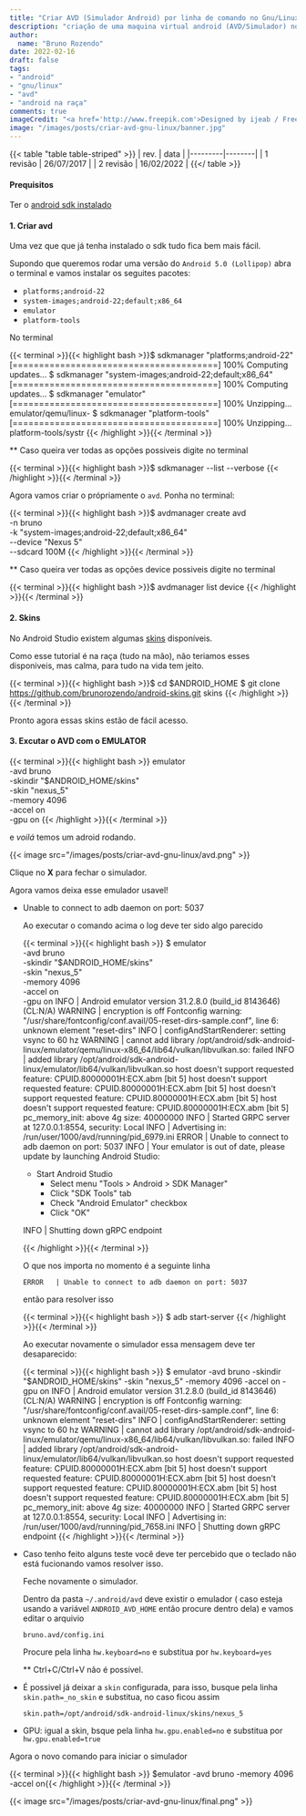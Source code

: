 ```yaml
---
title: "Criar AVD (Simulador Android) por linha de comando no Gnu/Linux"
description: "criação de uma maquina virtual android (AVD/Simulador) no linux"
author:
  name: "Bruno Rozendo"
date: 2022-02-16
draft: false
tags:
- "android"
- "gnu/linux"
- "avd"
- "android na raça"
comments: true
imageCredit: "<a href='http://www.freepik.com'>Designed by ijeab / Freepik</a>"
image: "/images/posts/criar-avd-gnu-linux/banner.jpg"
---
```


{{< table "table table-striped" >}}
| rev.  | data |
|---------|--------|
| 1 revisão      | 26/07/2017    |
| 2 revisão      | 16/02/2022    |
{{</ table >}}


#### Prequisitos

Ter o [android sdk instalado](/post/instalar-adroid-sdk-gnu-linux.html)


#### 1. Criar avd


Uma vez que que já tenha instalado o sdk tudo fica bem mais fácil.

Supondo que queremos rodar uma versão do `Android 5.0 (Lollipop)` abra o terminal e vamos instalar os seguites pacotes:

 - `platforms;android-22`
 - `system-images;android-22;default;x86_64`
 - `emulator`
 - `platform-tools`

No terminal

{{< terminal >}}{{< highlight bash >}}$ sdkmanager "platforms;android-22"
[=======================================] 100% Computing updates...
$ sdkmanager "system-images;android-22;default;x86_64"
[=======================================] 100% Computing updates...
$ sdkmanager "emulator"
[=======================================] 100% Unzipping... emulator/qemu/linux-
$ sdkmanager "platform-tools"
[=======================================] 100% Unzipping... platform-tools/systr
{{< /highlight >}}{{< /terminal >}}


** Caso queira ver todas as opções possiveis digite no terminal


{{< terminal >}}{{< highlight bash >}}$ sdkmanager --list --verbose
{{< /highlight >}}{{< /terminal >}}

Agora vamos criar o própriamente o `avd`. Ponha no terminal:



{{< terminal >}}{{< highlight bash >}}$ avdmanager create avd\
 -n bruno\
 -k "system-images;android-22;default;x86_64"\
 --device "Nexus 5"\
 --sdcard 100M
{{< /highlight >}}{{< /terminal >}}

** Caso queira ver todas as opções device possiveis digite no terminal

{{< terminal >}}{{< highlight bash >}}$ avdmanager list device
{{< /highlight >}}{{< /terminal >}}

#### 2. Skins

No Android Studio existem algumas [skins](https://developer.android.com/studio/run/managing-avds.html#skins) disponíveis.

Como esse tutorial é na raça (tudo na mão), não teriamos esses disponiveis, mas calma, para tudo na vida tem jeito.


{{< terminal >}}{{< highlight bash >}}$ cd  $ANDROID_HOME
$ git clone https://github.com/brunorozendo/android-skins.git skins
{{< /highlight >}}{{< /terminal >}}

Pronto agora essas skins estão de fácil acesso.


#### 3. Excutar o AVD com o EMULATOR



{{< terminal >}}{{< highlight bash >}} emulator\
 -avd bruno\
 -skindir "$ANDROID_HOME/skins"\
 -skin "nexus_5"\
 -memory 4096\
 -accel on\
 -gpu on
{{< /highlight >}}{{< /terminal >}}

e _voilá_ temos um adroid rodando.

{{< image src="/images/posts/criar-avd-gnu-linux/avd.png"  >}}

Clique no **X** para fechar o simulador. 

Agora vamos deixa esse emulador usavel!

 - Unable to connect to adb daemon on port: 5037

   Ao executar o comando acima o log deve ter sido algo parecido

   {{< terminal >}}{{< highlight bash >}} $ emulator\
   -avd bruno\
   -skindir "$ANDROID_HOME/skins"\
   -skin "nexus_5"\
   -memory 4096\
   -accel on\
   -gpu on
   INFO    | Android emulator version 31.2.8.0 (build_id 8143646) (CL:N/A)
   WARNING | encryption is off
   Fontconfig warning: "/usr/share/fontconfig/conf.avail/05-reset-dirs-sample.conf", line 6: unknown element "reset-dirs"
   INFO    | configAndStartRenderer: setting vsync to 60 hz
   WARNING | cannot add library /opt/android/sdk-android-linux/emulator/qemu/linux-x86_64/lib64/vulkan/libvulkan.so: failed
   INFO    | added library /opt/android/sdk-android-linux/emulator/lib64/vulkan/libvulkan.so
   host doesn't support requested feature: CPUID.80000001H:ECX.abm [bit 5]
   host doesn't support requested feature: CPUID.80000001H:ECX.abm [bit 5]
   host doesn't support requested feature: CPUID.80000001H:ECX.abm [bit 5]
   host doesn't support requested feature: CPUID.80000001H:ECX.abm [bit 5]
   pc_memory_init: above 4g size: 40000000
   INFO    | Started GRPC server at 127.0.0.1:8554, security: Local
   INFO    | Advertising in: /run/user/1000/avd/running/pid_6979.ini
   ERROR   | Unable to connect to adb daemon on port: 5037
   INFO    | Your emulator is out of date, please update by launching Android Studio:
   - Start Android Studio
     - Select menu "Tools > Android > SDK Manager"
     - Click "SDK Tools" tab
     - Check "Android Emulator" checkbox
     - Click "OK"

   INFO    | Shutting down gRPC endpoint

   {{< /highlight >}}{{< /terminal >}}

   O que nos importa no momento é a seguinte linha 

   ```ERROR   | Unable to connect to adb daemon on port: 5037```

   então para resolver isso

   {{< terminal >}}{{< highlight bash >}} $ adb start-server {{< /highlight >}}{{< /terminal >}}

   Ao executar novamente o simulador essa mensagem deve ter desaparecido:

   {{< terminal >}}{{< highlight bash >}} $ emulator -avd bruno -skindir "$ANDROID_HOME/skins" -skin "nexus_5" -memory 4096 -accel on -gpu on
   INFO    | Android emulator version 31.2.8.0 (build_id 8143646) (CL:N/A)
   WARNING | encryption is off
   Fontconfig warning: "/usr/share/fontconfig/conf.avail/05-reset-dirs-sample.conf", line 6: unknown element "reset-dirs"
   INFO    | configAndStartRenderer: setting vsync to 60 hz
   WARNING | cannot add library /opt/android/sdk-android-linux/emulator/qemu/linux-x86_64/lib64/vulkan/libvulkan.so: failed
   INFO    | added library /opt/android/sdk-android-linux/emulator/lib64/vulkan/libvulkan.so
   host doesn't support requested feature: CPUID.80000001H:ECX.abm [bit 5]
   host doesn't support requested feature: CPUID.80000001H:ECX.abm [bit 5]
   host doesn't support requested feature: CPUID.80000001H:ECX.abm [bit 5]
   host doesn't support requested feature: CPUID.80000001H:ECX.abm [bit 5]
   pc_memory_init: above 4g size: 40000000
   INFO    | Started GRPC server at 127.0.0.1:8554, security: Local
   INFO    | Advertising in: /run/user/1000/avd/running/pid_7658.ini
   INFO    | Shutting down gRPC endpoint
   {{< /highlight >}}{{< /terminal >}}


 - Caso tenho feito alguns teste você deve ter percebido que o teclado não está fucionando vamos resolver isso.

   Feche novamente o simulador.
   
   Dentro da pasta ```~/.android/avd``` deve existir o emulador ( caso esteja usando a variável ```ANDROID_AVD_HOME``` então procure dentro dela) e vamos editar o arquivio
   
   ```bruno.avd/config.ini```
   
   Procure pela linha ```hw.keyboard=no``` e substitua por ```hw.keyboard=yes```
   
   ** Ctrl+C/Ctrl+V não é possivel.

 - É possivel já deixar a `skin` configurada, para isso, busque pela linha `skin.path=_no_skin` e substitua, no caso ficou assim

   ```skin.path=/opt/android/sdk-android-linux/skins/nexus_5```

 - GPU: igual a skin, bsque pela linha `hw.gpu.enabled=no` e substitua por ```hw.gpu.enabled=true```
 

Agora o novo comando para iniciar o simulador

{{< terminal >}}{{< highlight bash >}} $emulator -avd bruno  -memory 4096 -accel on{{< /highlight >}}{{< /terminal >}}

{{< image src="/images/posts/criar-avd-gnu-linux/final.png"  >}}